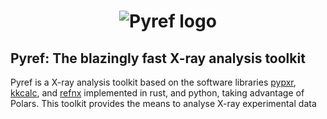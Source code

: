 <h1 align="center">
    <img src="https://github.com/WSU-Carbon-Lab/pyref/assets/73567020/f4883d3b-829e-48da-9a66-df50ecf357e5" alt="Pyref logo">
    <br>
</h1>

## Pyref: The blazingly fast X-ray analysis toolkit

Pyref is a X-ray analysis toolkit based on the software libraries [pypxr](https://github.com/usnistgov/P-RSoXR),
[kkcalc](https://github.com/benajamin/kkcalc), and [refnx](https://github.com/refnx/refnx) implemented in rust,
and python, taking advantage of Polars. This toolkit provides the means to analyse X-ray experimental data
